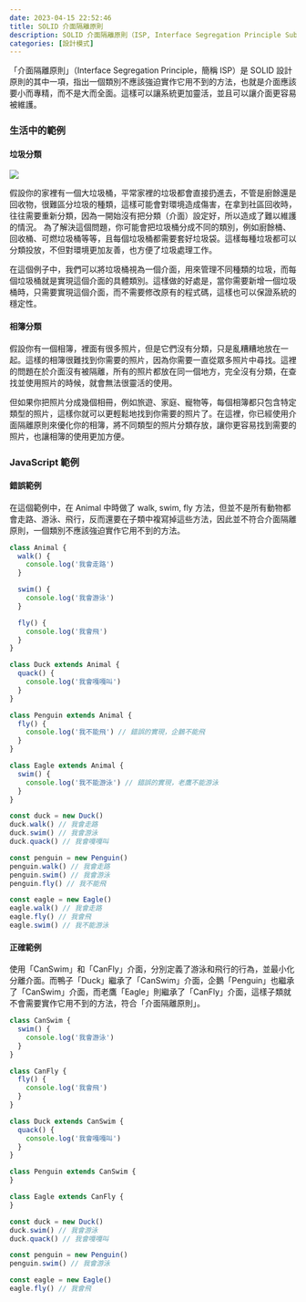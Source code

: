 ```yaml
---
date: 2023-04-15 22:52:46
title: SOLID 介面隔離原則
description: SOLID 介面隔離原則（ISP, Interface Segregation Principle Substitution Principle）
categories: [設計模式]
---
```


「介面隔離原則」（Interface Segregation Principle，簡稱 ISP）是 SOLID 設計原則的其中一項，指出一個類別不應該強迫實作它用不到的方法，也就是介面應該要小而專精，而不是大而全面。這樣可以讓系統更加靈活，並且可以讓介面更容易被維護。

### 生活中的範例

#### 垃圾分類

![](https://i.imgur.com/j2Ii1ZD.png)

假設你的家裡有一個大垃圾桶，平常家裡的垃圾都會直接扔進去，不管是廚餘還是回收物，很難區分垃圾的種類，這樣可能會對環境造成傷害，在拿到社區回收時，往往需要重新分類，因為一開始沒有把分類（介面）設定好，所以造成了難以維護的情況。
為了解決這個問題，你可能會把垃圾桶分成不同的類別，例如廚餘桶、回收桶、可燃垃圾桶等等，且每個垃圾桶都需要套好垃圾袋。這樣每種垃圾都可以分類投放，不但對環境更加友善，也方便了垃圾處理工作。

在這個例子中，我們可以將垃圾桶視為一個介面，用來管理不同種類的垃圾，而每個垃圾桶就是實現這個介面的具體類別。這樣做的好處是，當你需要新增一個垃圾桶時，只需要實現這個介面，而不需要修改原有的程式碼，這樣也可以保證系統的穩定性。

#### 相簿分類

假設你有一個相簿，裡面有很多照片，但是它們沒有分類，只是亂糟糟地放在一起。這樣的相簿很難找到你需要的照片，因為你需要一直從眾多照片中尋找。這裡的問題在於介面沒有被隔離，所有的照片都放在同一個地方，完全沒有分類，在查找並使用照片的時候，就會無法很靈活的使用。

但如果你把照片分成幾個相冊，例如旅遊、家庭、寵物等，每個相簿都只包含特定類型的照片，這樣你就可以更輕鬆地找到你需要的照片了。在這裡，你已經使用介面隔離原則來優化你的相簿，將不同類型的照片分類存放，讓你更容易找到需要的照片，也讓相簿的使用更加方便。

### JavaScript 範例

#### 錯誤範例

在這個範例中，在 Animal 中時做了 walk, swim, fly 方法，但並不是所有動物都會走路、游泳、飛行，反而還要在子類中複寫掉這些方法，因此並不符合介面隔離原則，一個類別不應該強迫實作它用不到的方法。

```js
class Animal {
  walk() {
    console.log('我會走路')
  }

  swim() {
    console.log('我會游泳')
  }

  fly() {
    console.log('我會飛')
  }
}

class Duck extends Animal {
  quack() {
    console.log('我會嘎嘎叫')
  }
}

class Penguin extends Animal {
  fly() {
    console.log('我不能飛') // 錯誤的實現，企鵝不能飛
  }
}

class Eagle extends Animal {
  swim() {
    console.log('我不能游泳') // 錯誤的實現，老鷹不能游泳
  }
}

const duck = new Duck()
duck.walk() // 我會走路
duck.swim() // 我會游泳
duck.quack() // 我會嘎嘎叫

const penguin = new Penguin()
penguin.walk() // 我會走路
penguin.swim() // 我會游泳
penguin.fly() // 我不能飛

const eagle = new Eagle()
eagle.walk() // 我會走路
eagle.fly() // 我會飛
eagle.swim() // 我不能游泳
```

#### 正確範例

使用「CanSwim」和「CanFly」介面，分別定義了游泳和飛行的行為，並最小化分離介面。而鴨子「Duck」繼承了「CanSwim」介面，企鵝「Penguin」也繼承了「CanSwim」介面，而老鷹「Eagle」則繼承了「CanFly」介面，這樣子類就不會需要實作它用不到的方法，符合「介面隔離原則」。

```js
class CanSwim {
  swim() {
    console.log('我會游泳')
  }
}

class CanFly {
  fly() {
    console.log('我會飛')
  }
}

class Duck extends CanSwim {
  quack() {
    console.log('我會嘎嘎叫')
  }
}

class Penguin extends CanSwim {
}

class Eagle extends CanFly {
}

const duck = new Duck()
duck.swim() // 我會游泳
duck.quack() // 我會嘎嘎叫

const penguin = new Penguin()
penguin.swim() // 我會游泳

const eagle = new Eagle()
eagle.fly() // 我會飛
```

